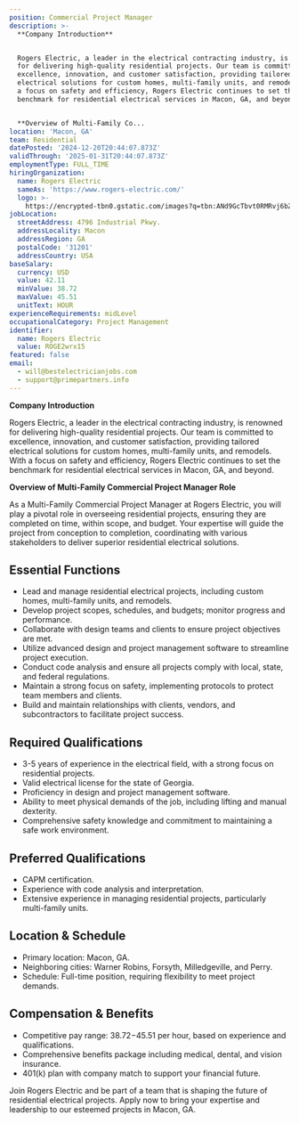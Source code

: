```yaml
---
position: Commercial Project Manager
description: >-
  **Company Introduction**


  Rogers Electric, a leader in the electrical contracting industry, is renowned
  for delivering high-quality residential projects. Our team is committed to
  excellence, innovation, and customer satisfaction, providing tailored
  electrical solutions for custom homes, multi-family units, and remodels. With
  a focus on safety and efficiency, Rogers Electric continues to set the
  benchmark for residential electrical services in Macon, GA, and beyond.


  **Overview of Multi-Family Co...
location: 'Macon, GA'
team: Residential
datePosted: '2024-12-20T20:44:07.873Z'
validThrough: '2025-01-31T20:44:07.873Z'
employmentType: FULL_TIME
hiringOrganization:
  name: Rogers Electric
  sameAs: 'https://www.rogers-electric.com/'
  logo: >-
    https://encrypted-tbn0.gstatic.com/images?q=tbn:ANd9GcTbvt0RMRvj6bZdL81Q6HJeRVl_qflQIGgp9w&s
jobLocation:
  streetAddress: 4796 Industrial Pkwy.
  addressLocality: Macon
  addressRegion: GA
  postalCode: '31201'
  addressCountry: USA
baseSalary:
  currency: USD
  value: 42.11
  minValue: 38.72
  maxValue: 45.51
  unitText: HOUR
experienceRequirements: midLevel
occupationalCategory: Project Management
identifier:
  name: Rogers Electric
  value: ROGE2wrx15
featured: false
email:
  - will@bestelectricianjobs.com
  - support@primepartners.info
---
```




**Company Introduction**

Rogers Electric, a leader in the electrical contracting industry, is renowned for delivering high-quality residential projects. Our team is committed to excellence, innovation, and customer satisfaction, providing tailored electrical solutions for custom homes, multi-family units, and remodels. With a focus on safety and efficiency, Rogers Electric continues to set the benchmark for residential electrical services in Macon, GA, and beyond.

**Overview of Multi-Family Commercial Project Manager Role**

As a Multi-Family Commercial Project Manager at Rogers Electric, you will play a pivotal role in overseeing residential projects, ensuring they are completed on time, within scope, and budget. Your expertise will guide the project from conception to completion, coordinating with various stakeholders to deliver superior residential electrical solutions.

## Essential Functions

- Lead and manage residential electrical projects, including custom homes, multi-family units, and remodels.
- Develop project scopes, schedules, and budgets; monitor progress and performance.
- Collaborate with design teams and clients to ensure project objectives are met.
- Utilize advanced design and project management software to streamline project execution.
- Conduct code analysis and ensure all projects comply with local, state, and federal regulations.
- Maintain a strong focus on safety, implementing protocols to protect team members and clients.
- Build and maintain relationships with clients, vendors, and subcontractors to facilitate project success.

## Required Qualifications

- 3-5 years of experience in the electrical field, with a strong focus on residential projects.
- Valid electrical license for the state of Georgia.
- Proficiency in design and project management software.
- Ability to meet physical demands of the job, including lifting and manual dexterity.
- Comprehensive safety knowledge and commitment to maintaining a safe work environment.

## Preferred Qualifications

- CAPM certification.
- Experience with code analysis and interpretation.
- Extensive experience in managing residential projects, particularly multi-family units.

## Location & Schedule

- Primary location: Macon, GA.
- Neighboring cities: Warner Robins, Forsyth, Milledgeville, and Perry.
- Schedule: Full-time position, requiring flexibility to meet project demands.

## Compensation & Benefits

- Competitive pay range: $38.72-$45.51 per hour, based on experience and qualifications.
- Comprehensive benefits package including medical, dental, and vision insurance.
- 401(k) plan with company match to support your financial future.

Join Rogers Electric and be part of a team that is shaping the future of residential electrical projects. Apply now to bring your expertise and leadership to our esteemed projects in Macon, GA.
